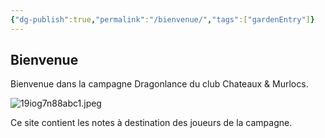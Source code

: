 ```yaml
---
{"dg-publish":true,"permalink":"/bienvenue/","tags":["gardenEntry"]}
---
```


## Bienvenue

Bienvenue dans la campagne Dragonlance du club Chateaux & Murlocs.

![19iog7n88abc1.jpeg](/img/user/assets/19iog7n88abc1.jpeg)

Ce site contient les notes à destination des joueurs de la campagne.